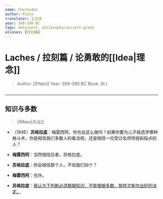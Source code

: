 ```yaml
---
name: Charmides
author: Plato
translator: 王太庆
year: 399-390 BC
tags: meta/work, philosophy/ancient-greek
aliases: [拉刻篇]
---
```


# Laches / 拉刻篇 / 论勇敢的[[Idea|理念]]
> Author: [[Plato]]
> Year: 399-390 BC
> Book: $St. I$

```toc
```

---
## 知识与多数 
> [[Mass|大众]]
- （184E）**苏格拉底**：梅雷西阿，你也会这么做吗？如果你要为儿子挑选学哪种格斗术，你是相信我们多数人的看法呢，还是相信一位受过名师传授和指点的人？

- **梅雷西阿**：当然相信后者，苏格拉底。

- **苏格拉底**：你会相信那个人，不信我们四个？

- **梅雷西阿**：也许。

- **苏格拉底**：<u>我认为下判断必须根据知识，不能根据多数，那样才能作出好的决定。</u>
